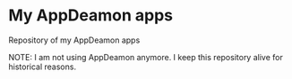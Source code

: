 # My AppDeamon apps
Repository of my AppDeamon apps

NOTE: I am not using AppDeamon anymore.
I keep this repository alive for historical reasons.
